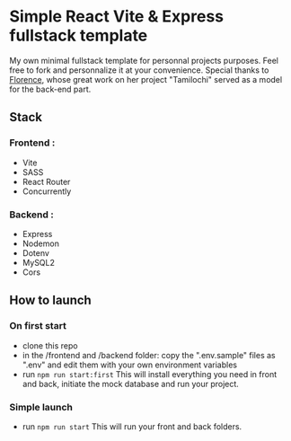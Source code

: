 # Simple React Vite & Express fullstack template

 My own minimal fullstack template for personnal projects purposes.
 Feel free to fork and personnalize it at your convenience.
 Special thanks to [Florence](https://github.com/FlorenceBuchelet/), whose great work on her project "Tamilochi" served as a model for the back-end part.

## Stack

### Frontend :
- Vite
- SASS
- React Router
- Concurrently

### Backend : 
- Express
- Nodemon
- Dotenv
- MySQL2
- Cors

## How to launch
### On first start
- clone this repo
- in the /frontend and /backend folder: copy the ".env.sample" files as ".env" and edit them with your own environment variables
- run `npm run start:first`
This will install everything you need in front and back, initiate the mock database and run your project.

### Simple launch
- run `npm run start`
This will run your front and back folders.